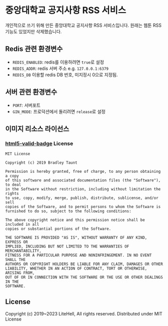 # 중앙대학교 공지사항 RSS 서비스
개인적으로 쓰기 위해 만든 중앙대학교 공지사항 RSS 서비스입니다. 원래는 웹툰 RSS 기능도 있었지만 삭제했습니다.

## Redis 관련 환경변수
 - `REDIS_ENABLED`: redis를 이용하려면 `true`로 설정
 - `REDIS_ADDR`: redis 서버 주소 e.g. `127.0.0.1:6379`
 - `REDIS_DB` 이용할 redis DB 번호, 미지정시 0으로 지정됨.

## 서버 관련 환경변수
 - `PORT`: 서버포트
 - `GIN_MODE`: 프로덕션에서 돌리려면 `release`로 설정

## 이미지 리소스 라이선스
### [html5-valid-badge](https://github.com/bradleytaunt/html5-valid-badge) License
```
MIT License

Copyright (c) 2019 Bradley Taunt

Permission is hereby granted, free of charge, to any person obtaining a copy
of this software and associated documentation files (the "Software"), to deal
in the Software without restriction, including without limitation the rights
to use, copy, modify, merge, publish, distribute, sublicense, and/or sell
copies of the Software, and to permit persons to whom the Software is
furnished to do so, subject to the following conditions:

The above copyright notice and this permission notice shall be included in all
copies or substantial portions of the Software.

THE SOFTWARE IS PROVIDED "AS IS", WITHOUT WARRANTY OF ANY KIND, EXPRESS OR
IMPLIED, INCLUDING BUT NOT LIMITED TO THE WARRANTIES OF MERCHANTABILITY,
FITNESS FOR A PARTICULAR PURPOSE AND NONINFRINGEMENT. IN NO EVENT SHALL THE
AUTHORS OR COPYRIGHT HOLDERS BE LIABLE FOR ANY CLAIM, DAMAGES OR OTHER
LIABILITY, WHETHER IN AN ACTION OF CONTRACT, TORT OR OTHERWISE, ARISING FROM,
OUT OF OR IN CONNECTION WITH THE SOFTWARE OR THE USE OR OTHER DEALINGS IN THE
SOFTWARE.
```

## License
Copyright (c) 2019~2023 LiteHell, All rights reserved.
Distributed under MIT License